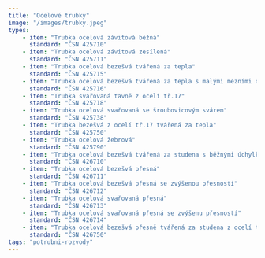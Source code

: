 ```yaml
---
title: "Ocelové trubky"
image: "/images/trubky.jpeg"
types:
    - item: "Trubka ocelová závitová běžná"
      standard: "ČSN 425710"
    - item: "Trubka ocelová závitová zesílená"
      standard: "ČSN 425711"
    - item: "Trubka ocelová bezešvá tvářená za tepla"
      standard: "ČSN 425715"
    - item: "Trubka ocelová bezešvá tvářená za tepla s malými mezními odchylkami"
      standard: "ČSN 425716"
    - item: "Trubka svařovaná tavně z ocelí tř.17"
      standard: "ČSN 425718"
    - item: "Trubka ocelová svařovaná se šroubovicovým svárem"
      standard: "ČSN 425738"
    - item: "Trubka bezešvá z ocelí tř.17 tvářená za tepla"
      standard: "ČSN 425750"
    - item: "Trubka ocelová žebrová"
      standard: "ČSN 425790"
    - item: "Trubka ocelová bezešvá tvářená za studena s běžnými úchylkami z oceli tř.11 až 16"
      standard: "ČSN 426710"
    - item: "Trubka ocelová bezešvá přesná"
      standard: "ČSN 426711"
    - item: "Trubka ocelová bezešvá přesná se zvýšenou přesností"
      standard: "ČSN 426712"
    - item: "Trubka ocelová svařovaná přesná"
      standard: "ČSN 426713"
    - item: "Trubka ocelová svařovaná přesná se zvýšenu přesností"
      standard: "ČSN 426714"
    - item: "Trubka ocelová bezešvá přesně tvářená za studena z ocelí tř.17"
      standard: "ČSN 426750"
tags: "potrubni-rozvody"
---
```

